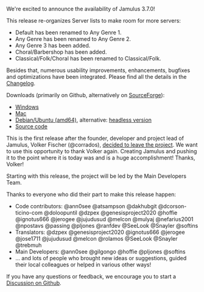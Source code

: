 We're excited to announce the availability of Jamulus 3.7.0!

This release re-organizes Server lists to make room for more servers:
- Default has been renamed to Any Genre 1.
- Any Genre has been renamed to Any Genre 2.
- Any Genre 3 has been added.
- Choral/Barbershop has been added.
- Classical/Folk/Choral has been renamed to Classical/Folk.

Besides that, numerous usability improvements, enhancements, bugfixes and optimizations have been integrated.
Please find all the details in the [Changelog](https://github.com/jamulussoftware/jamulus/releases/tag/r3_7_0).

Downloads (primarily on Github, alternatively on [SourceForge](https://sourceforge.net/projects/llcon/files/latest/download)):
- [Windows](https://github.com/jamulussoftware/jamulus/releases/download/r3_7_0/jamulus_3.7.0_win.exe)
- [Mac](https://github.com/jamulussoftware/jamulus/releases/download/r3_7_0/jamulus_3.7.0_mac.dmg)
- [Debian/Ubuntu (amd64)](https://github.com/jamulussoftware/jamulus/releases/download/r3_7_0/jamulus_3.7.0_ubuntu_amd64.deb), alternative: [headless version](https://github.com/jamulussoftware/jamulus/releases/download/r3_7_0/jamulus_headless_3.7.0_ubuntu_amd64.deb)
- [Source code](https://github.com/jamulussoftware/jamulus/archive/r3_7_0.tar.gz)

This is the first release after the founder, developer and project lead of Jamulus, Volker Fischer (@corrados), [decided to leave the project](https://github.com/jamulussoftware/jamulus/discussions/928).
We want to use this opportunity to thank Volker again. Creating Jamulus and pushing it to the point where it is today was and is a huge accomplishment! Thanks, Volker!

Starting with this release, the project will be led by the Main Developers Team.

Thanks to everyone who did their part to make this release happen:
- Code contributors: @ann0see @atsampson @dakhubgit @dcorson-ticino-com @doloopuntil @dzpex @genesisproject2020 @hoffie @ignotus666 @jerogee @jujudusud @melcon @mulyaj @nefarius2001 @npostavs @passing @pljones @ranfdev @SeeLook @Snayler @softins
- Translators: @dzpex @genesisproject2020 @ignotus666 @jerogee @jose1711 @jujudusud @melcon @rolamos @SeeLook @Snayler @trebmuh
- Main Developers: @ann0see @gilgongo @hoffie @pljones @softins
- ... and lots of people who brought new ideas or suggestions, guided their local colleagues or helped in various other ways!


If you have any questions or feedback, we encourage you to start a [Discussion on Github](https://github.com/jamulussoftware/jamulus/discussions/new).

